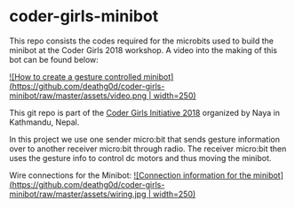 # coder-girls-minibot
This repo consists the codes required for the microbits used to build the minibot at the Coder Girls 2018 workshop. A video into the making of this bot can be found below:

[![How to create a gesture controlled minibot](https://github.com/deathg0d/coder-girls-minibot/raw/master/assets/video.png | width=250)](https://www.youtube.com/watch?v=AmMeliPMwSw)

This git repo is part of the [Coder Girls Initiative 2018](https://naya.com.np/collection/c1519918123293bqm48?sortby=latest) organized by Naya in Kathmandu, Nepal.

In this project we use one sender micro:bit that sends gesture information over to another receiver micro:bit through radio. The receiver micro:bit then uses the gesture info to control dc motors and thus moving the minibot.

Wire connections for the Minibot:
[![Connection information for the minibot](https://github.com/deathg0d/coder-girls-minibot/raw/master/assets/wiring.jpg | width=250)](https://github.com/deathg0d/coder-girls-minibot/raw/master/assets/wiring.pdf)
